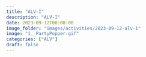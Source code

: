 ```yaml
---
title: "ALV-I"
description: "ALV-I"
date: 2023-09-12T00:00:00
image_folder: "images/activities/2023-09-12-alv-i"
image: "1__PartyPopper.gif"
categories: ["ALV"]
draft: false
---
```


